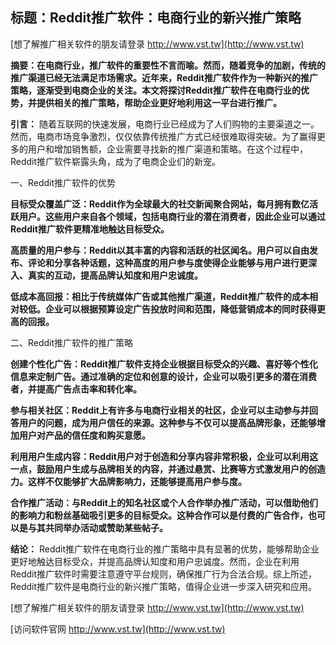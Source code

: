 ## **标题：Reddit推广软件：电商行业的新兴推广策略**

[想了解推广相关软件的朋友请登录 http://www.vst.tw](http://www.vst.tw)

**摘要：在电商行业，推广软件的重要性不言而喻。然而，随着竞争的加剧，传统的推广渠道已经无法满足市场需求。近年来，Reddit推广软件作为一种新兴的推广策略，逐渐受到电商企业的关注。本文将探讨Reddit推广软件在电商行业的优势，并提供相关的推广策略，帮助企业更好地利用这一平台进行推广。**

**引言：**
随着互联网的快速发展，电商行业已经成为了人们购物的主要渠道之一。然而，电商市场竞争激烈，仅仅依靠传统推广方式已经很难取得突破。为了赢得更多的用户和增加销售额，企业需要寻找新的推广渠道和策略。在这个过程中，Reddit推广软件崭露头角，成为了电商企业们的新宠。

一、Reddit推广软件的优势

**目标受众覆盖广泛：Reddit作为全球最大的社交新闻聚合网站，每月拥有数亿活跃用户。这些用户来自各个领域，包括电商行业的潜在消费者，因此企业可以通过Reddit推广软件更精准地触达目标受众。**

**高质量的用户参与：Reddit以其丰富的内容和活跃的社区闻名。用户可以自由发布、评论和分享各种话题，这种高度的用户参与度使得企业能够与用户进行更深入、真实的互动，提高品牌认知度和用户忠诚度。**

**低成本高回报：相比于传统媒体广告或其他推广渠道，Reddit推广软件的成本相对较低。企业可以根据预算设定广告投放时间和范围，降低营销成本的同时获得更高的回报。**

二、Reddit推广软件的推广策略

**创建个性化广告：Reddit推广软件支持企业根据目标受众的兴趣、喜好等个性化信息来定制广告。通过准确的定位和创意的设计，企业可以吸引更多的潜在消费者，并提高广告点击率和转化率。**

**参与相关社区：Reddit上有许多与电商行业相关的社区，企业可以主动参与并回答用户的问题，成为用户信任的来源。这种参与不仅可以提高品牌形象，还能够增加用户对产品的信任度和购买意愿。**

**利用用户生成内容：Reddit用户对于创造和分享内容非常积极，企业可以利用这一点，鼓励用户生成与品牌相关的内容，并通过悬赏、比赛等方式激发用户的创造力。这样不仅能够扩大品牌影响力，还能够提高用户参与度。**

**合作推广活动：与Reddit上的知名社区或个人合作举办推广活动，可以借助他们的影响力和粉丝基础吸引更多的目标受众。这种合作可以是付费的广告合作，也可以是与其共同举办活动或赞助某些帖子。**

**结论：**
Reddit推广软件在电商行业的推广策略中具有显著的优势，能够帮助企业更好地触达目标受众，并提高品牌认知度和用户忠诚度。然而，企业在利用Reddit推广软件时需要注意遵守平台规则，确保推广行为合法合规。综上所述，Reddit推广软件是电商行业的新兴推广策略，值得企业进一步深入研究和应用。

[想了解推广相关软件的朋友请登录 http://www.vst.tw](http://www.vst.tw)


[访问软件官网 http://www.vst.tw](http://www.vst.tw)
